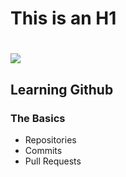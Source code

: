 # This is an H1
# <img src = "https://www.elderresearch.com/hs-fs/hubfs/BLOG_Data%20Engineering%20with%20Discipline.jpg?width=850&name=BLOG_Data%20Engineering%20with%20Discipline.jpg" />

## Learning Github

### The Basics
- Repositories
- Commits
- Pull Requests
